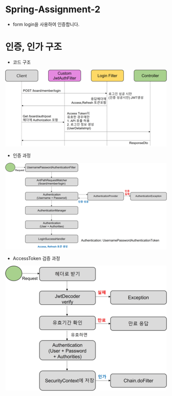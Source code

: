 # Spring-Assignment-2
 
- form login을 사용하여 인증합니다.

# 인증, 인가 구조
- 코드 구조
  
<img src = "./img/jwtstructure.jpg">
  
- 인증 과정
  
<img src = "./img/authentication.jpg">
  
- AccessToken 검증 과정
  
<img src = "./img/authorization.jpg">
